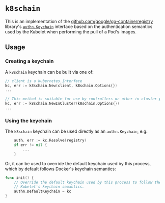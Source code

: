 # `k8schain`

This is an implementation of the
[github.com/google/go-containerregistry](https://github.com/google/go-containerregistry)
library's
[`authn.Keychain`](https://godoc.org/github.com/google/go-containerregistry/authn#Keychain)
interface based on the authentication semantics used by the Kubelet when
performing the pull of a Pod's images.

## Usage

### Creating a keychain

A `k8schain` keychain can be built via one of:

```go
// client is a kubernetes.Interface
kc, err := k8schain.New(client, k8schain.Options{})
...

// This method is suitable for use by controllers or other in-cluster processes.
kc, err := k8schain.NewInCluster(k8schain.Options{})
...
```

### Using the keychain

The `k8schain` keychain can be used directly as an `authn.Keychain`, e.g.

```go
	auth, err := kc.Resolve(registry)
	if err != nil {
		...
	}
```

Or, it can be used to override the default keychain used by this process, which
by default follows Docker's keychain semantics:

```go
func init() {
	// Override the default keychain used by this process to follow the
	// Kubelet's keychain semantics.
	authn.DefaultKeychain = kc
}
```
